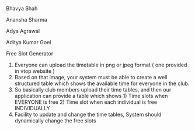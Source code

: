 Bhavya Shah

Anansha Sharma

Adya Agrawal

Aditya Kumar Goel

Free Slot Generator

1) Everyone can upload the timetable in png or jpeg format ( one provided in vtop website )
2) Based on that image, your system must be able to create a well structured table which shows the available time for everyone in the club. 
3) So basically club members upload their time tables, and then our application can provide a table which shows 1) Time slots when EVERYONE is free 2) Time slot when each individual is free INDIVIDUALLY
4) Facility to update and change the time tables, System should dynamically change the free slots
